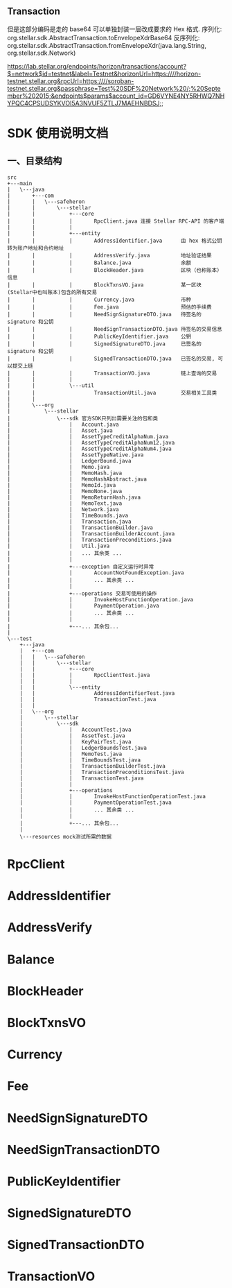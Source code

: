 
## Transaction

但是这部分编码是走的 base64 可以单独封装一层改成要求的 Hex 格式.
序列化: org.stellar.sdk.AbstractTransaction.toEnvelopeXdrBase64
反序列化: org.stellar.sdk.AbstractTransaction.fromEnvelopeXdr(java.lang.String, org.stellar.sdk.Network)


https://lab.stellar.org/endpoints/horizon/transactions/account?$=network$id=testnet&label=Testnet&horizonUrl=https:////horizon-testnet.stellar.org&rpcUrl=https:////soroban-testnet.stellar.org&passphrase=Test%20SDF%20Network%20/;%20September%202015;&endpoints$params$account_id=GD6VYNE4NY5RHWQ7NHYPQC4CPSUDSYKVOI5A3NVUF5ZTLJ7MAEHNBDSJ;;



# SDK 使用说明文档

## 一、目录结构

```plain
src
+---main
|   \---java
|       +---com
|       |   \---safeheron
|       |       \---stellar
|       |           +---core
|       |           |       RpcClient.java 连接 Stellar RPC-API 的客户端
|       |           |       
|       |           +---entity
|       |           |       AddressIdentifier.java 		由 hex 格式公钥转为账户地址和合约地址
|       |           |       AddressVerify.java 			地址验证结果
|       |           |       Balance.java 				余额
|       |           |       BlockHeader.java 			区块（也称账本）信息
|       |           |       BlockTxnsVO.java 			某一区块(Stellar中也叫账本)包含的所有交易
|       |           |       Currency.java 				币种
|       |           |       Fee.java 					预估的手续费
|       |           |       NeedSignSignatureDTO.java 	待签名的 signature 和公钥
|       |           |       NeedSignTransactionDTO.java 待签名的交易信息
|       |           |       PublicKeyIdentifier.java 	公钥
|       |           |       SignedSignatureDTO.java 	已签名的 signature 和公钥
|       |           |       SignedTransactionDTO.java 	已签名的交易, 可以提交上链
|       |           |       TransactionVO.java 			链上查询的交易
|       |           |       
|       |           \---util
|       |                   TransactionUtil.java 		交易相关工具类
|       |                   
|       \---org
|           \---stellar
|               \---sdk 官方SDK只列出需要关注的包和类
|                   |   Account.java
|                   |   Asset.java
|                   |   AssetTypeCreditAlphaNum.java
|                   |   AssetTypeCreditAlphaNum12.java
|                   |   AssetTypeCreditAlphaNum4.java
|                   |   AssetTypeNative.java
|                   |   LedgerBound.java
|                   |   Memo.java
|                   |   MemoHash.java
|                   |   MemoHashAbstract.java
|                   |   MemoId.java
|                   |   MemoNone.java
|                   |   MemoReturnHash.java
|                   |   MemoText.java
|                   |   Network.java
|                   |   TimeBounds.java
|                   |   Transaction.java
|                   |   TransactionBuilder.java
|                   |   TransactionBuilderAccount.java
|                   |   TransactionPreconditions.java
|                   |   Util.java
|                   |   ... 其余类 ...
|                   |           
|                   +---exception 自定义运行时异常
|                   |       AccountNotFoundException.java
|                   |       ... 其余类 ...
|                   |           
|                   +---operations 交易可使用的操作
|                   |       InvokeHostFunctionOperation.java
|                   |       PaymentOperation.java
|                   |       ... 其余类 ...
|                   |       
|                   +---... 其余包...
|                           
\---test
    +---java
    |   +---com
    |   |   \---safeheron
    |   |       \---stellar
    |   |           +---core
    |   |           |       RpcClientTest.java
    |   |           |       
    |   |           \---entity
    |   |                   AddressIdentifierTest.java
    |   |                   TransactionTest.java
    |   |                   
    |   \---org
    |       \---stellar
    |           \---sdk
    |               |   AccountTest.java
    |               |   AssetTest.java
    |               |   KeyPairTest.java
    |               |   LedgerBoundsTest.java
    |               |   MemoTest.java
    |               |   TimeBoundsTest.java
    |               |   TransactionBuilderTest.java
    |               |   TransactionPreconditionsTest.java
    |               |   TransactionTest.java
    |               |       
    |               +---operations
    |               |       InvokeHostFunctionOperationTest.java
    |               |       PaymentOperationTest.java
    |               |       ... 其余类 ...
    |               |
    |               +---... 其余包...
    |                       
    \---resources mock测试所需的数据
```







# RpcClient


# AddressIdentifier


# AddressVerify


# Balance


# BlockHeader


# BlockTxnsVO


# Currency


# Fee


# NeedSignSignatureDTO


# NeedSignTransactionDTO


# PublicKeyIdentifier


# SignedSignatureDTO


# SignedTransactionDTO


# TransactionVO

